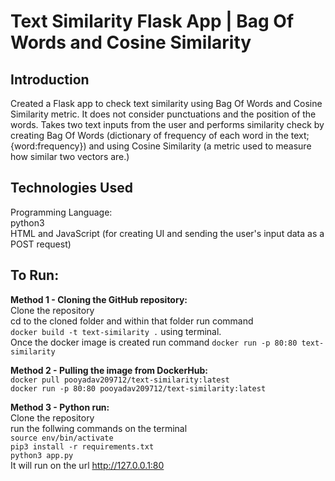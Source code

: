 # Text Similarity Flask App | Bag Of Words and Cosine Similarity

## Introduction

Created a Flask app to check text similarity using Bag Of Words and Cosine Similarity metric. It does not consider punctuations and the position of the words. Takes two text inputs from the user and performs similarity check by creating Bag Of Words (dictionary of frequency of each word in the text; {word:frequency}) and using Cosine Similarity (a metric used to measure how similar two vectors are.) 

## Technologies Used
Programming Language:<br>
    python3<br>
    HTML and JavaScript (for creating UI and sending the user's input data as a POST request) <br> 

## To Run: 
**Method 1 - Cloning the GitHub repository:** <br>
    Clone the repository<br>
    cd to the cloned folder and within that folder run command <br> `docker build -t text-similarity .` using terminal. <br> 
    Once the docker image is created run command `docker run -p 80:80 text-similarity`

**Method 2 - Pulling the image from DockerHub:** <br>
    `docker pull pooyadav209712/text-similarity:latest` <br>
    `docker run -p 80:80 pooyadav209712/text-similarity:latest`

**Method 3 - Python run:** <br> 
    Clone the repository <br>
    run the follwing commands on the terminal <br> `source env/bin/activate` <br>
                                              `pip3 install -r requirements.txt` <br>
                                              `python3 app.py` <br>
    It will run on the url http://127.0.0.1:80

